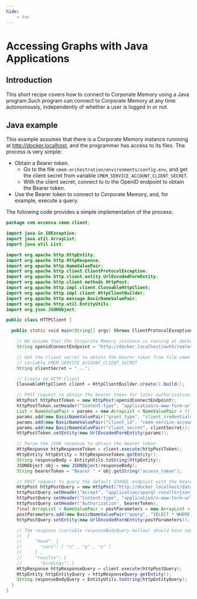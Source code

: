 ```yaml
---
hide:
    - toc
---
```


# Accessing Graphs with Java Applications

## Introduction

This short recipe covers how to connect to Corporate Memory using a Java program.Such program can connect to Corporate Memory at any time autonomously, independently of whether a user is logged in or not. 

## Java example

This example assumes that there is a Corporate Memory instance runnning at <http://docker.localhost>, and the programmer has access to its files. The process is very simple:

- Obtain a Bearer token.
  - Go to the file `cmem-orchestration/environments/config.env`, and get the client secret from variable `CMEM_SERVICE_ACCOUNT_CLIENT_SECRET`.
  - With the client secret, connect to to the OpenID endpoint to obtain the Bearer token.
- Use the Bearer token to connect to Corporate Memory, and, for example, execute a query.
  
The following code provides a simple implementation of the process:

```java title="JavaCMEMHTTPClient.java  " linenums="1"
package com.eccenca.cmem.client;

import java.io.IOException;
import java.util.ArrayList;
import java.util.List;

import org.apache.http.HttpEntity;
import org.apache.http.HttpResponse;
import org.apache.http.NameValuePair;
import org.apache.http.client.ClientProtocolException;
import org.apache.http.client.entity.UrlEncodedFormEntity;
import org.apache.http.client.methods.HttpPost;
import org.apache.http.impl.client.CloseableHttpClient;
import org.apache.http.impl.client.HttpClientBuilder;
import org.apache.http.message.BasicNameValuePair;
import org.apache.http.util.EntityUtils;
import org.json.JSONObject;

public class HTTPClient {

  public static void main(String[] args) throws ClientProtocolException, IOException {

    // We assume that the Corporate Memory instance is running at docker.localhost
    String openidConnectEndpoint = "http://docker.localhost/auth/realms/cmem/protocol/openid-connect/token";

    // Get the client secret to obtain the bearer token from file cmem-orchestration/environments/config.env, 
    // variable CMEM_SERVICE_ACCOUNT_CLIENT_SECRET
    String clientSecret = "...";

    // Create an HTTP Client
    CloseableHttpClient client = HttpClientBuilder.create().build();

    // POST request to obtain the bearer token for later authorization
    HttpPost httpPostToken = new HttpPost(openidConnectEndpoint);
    httpPostToken.setHeader("Content-type", "application/x-www-form-urlencoded");
    List < NameValuePair > params = new ArrayList < NameValuePair > ();
    params.add(new BasicNameValuePair("grant_type", "client_credentials"));
    params.add(new BasicNameValuePair("client_id", "cmem-service-account"));
    params.add(new BasicNameValuePair("client_secret", clientSecret));
    httpPostToken.setEntity(new UrlEncodedFormEntity(params));

    // Parse the JSON response to obtain the bearer token
    HttpResponse httpResponseToken = client.execute(httpPostToken);
    HttpEntity httpEntity = httpResponseToken.getEntity();
    String responseBody = EntityUtils.toString(httpEntity);
    JSONObject obj = new JSONObject(responseBody);
    String bearerToken = "Bearer " + obj.getString("access_token");

    // POST request to query the default SPARQL endpoint with the bearer token obtained above
    HttpPost httpPostQuery = new HttpPost("http://docker.localhost/dataplatform/proxy/default/sparql");
    httpPostQuery.setHeader("Accept", "application/sparql-results+json");
    httpPostQuery.setHeader("Content-type", "application/x-www-form-urlencoded");
    httpPostQuery.setHeader("Authorization", bearerToken);
    final ArrayList < NameValuePair > postParameters = new ArrayList < NameValuePair > ();
    postParameters.add(new BasicNameValuePair("query", "SELECT * WHERE {?s ?p ?o} LIMIT 10"));
    httpPostQuery.setEntity(new UrlEncodedFormEntity(postParameters));

    // The response (variable responseBodyQuery bellow) should have some bindings:
    //  {
    //     "head": {
    //       "vars": [ "s" , "p" , "o" ]
    //     } ,
    //     "results": {
    //       "bindings": [
    HttpResponse httpResponseQuery = client.execute(httpPostQuery);
    HttpEntity httpEntityQuery = httpResponseQuery.getEntity();
    String responseBodyQuery = EntityUtils.toString(httpEntityQuery);
  }
}
```
